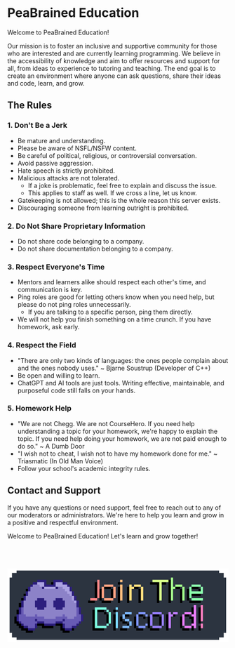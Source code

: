 # PeaBrained Education

Welcome to PeaBrained Education!

Our mission is to foster an inclusive and supportive community for those who are interested and are currently learning programming. We believe in the accessibility of knowledge and aim to offer resources and support for all, from ideas to experience to tutoring and teaching. The end goal is to create an environment where anyone can ask questions, share their ideas and code, learn, and grow.


## The Rules

### 1. Don't Be a Jerk
- Be mature and understanding.
- Please be aware of NSFL/NSFW content.
- Be careful of political, religious, or controversial conversation.
- Avoid passive aggression.
- Hate speech is strictly prohibited.
- Malicious attacks are not tolerated.
  - If a joke is problematic, feel free to explain and discuss the issue.
  - This applies to staff as well. If we cross a line, let us know.
- Gatekeeping is not allowed; this is the whole reason this server exists.
- Discouraging someone from learning outright is prohibited.

### 2. Do Not Share Proprietary Information
- Do not share code belonging to a company.
- Do not share documentation belonging to a company.

### 3. Respect Everyone's Time
- Mentors and learners alike should respect each other's time, and communication is key.
- Ping roles are good for letting others know when you need help, but please do not ping roles unnecessarily.
  - If you are talking to a specific person, ping them directly.
- We will not help you finish something on a time crunch. If you have homework, ask early.

### 4. Respect the Field
- "There are only two kinds of languages: the ones people complain about and the ones nobody uses." ~ Bjarne Soustrup (Developer of C++)
- Be open and willing to learn.
- ChatGPT and AI tools are just tools. Writing effective, maintainable, and purposeful code still falls on your hands.

### 5. Homework Help
- "We are not Chegg. We are not CourseHero. If you need help understanding a topic for your homework, we're happy to explain the topic. If you need help doing your homework, we are not paid enough to do so." ~ A Dumb Door
- "I wish not to cheat, I wish not to have my homework done for me." ~ Triasmatic (In Old Man Voice)
- Follow your school's academic integrity rules.

## Contact and Support
If you have any questions or need support, feel free to reach out to any of our moderators or administrators. We're here to help you learn and grow in a positive and respectful environment.

Welcome to PeaBrained Education! Let's learn and grow together!


<br><br><br>
[![](https://raw.githubusercontent.com/PeaBrained-Education/.github/main/assets/org/discord_button_v2.gif "A gif that says Join The Discord on it. The text transitions in rainbow colors. Clicking this will open a discord invite")](https://discord.gg/89KgmzQsDC)